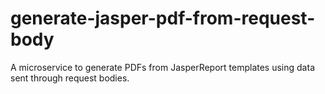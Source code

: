 # generate-jasper-pdf-from-request-body
A microservice to generate PDFs from JasperReport templates using data sent through request bodies.
